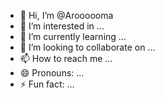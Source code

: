 - 👋 Hi, I’m @Aroooooma
- 👀 I’m interested in ...
- 🌱 I’m currently learning ...
- 💞️ I’m looking to collaborate on ...
- 📫 How to reach me ...
- 😄 Pronouns: ...
- ⚡ Fun fact: ...

<!---
Aroooooma/Aroooooma is a ✨ special ✨ repository because its `README.md` (this file) appears on your GitHub profile.
You can click the Preview link to take a look at your changes.
--->
